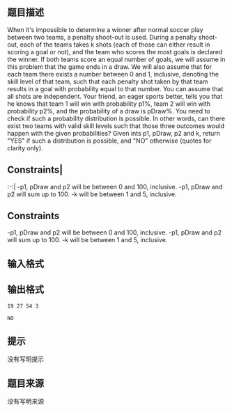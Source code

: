 


## 题目描述
When it's impossible to determine a winner after normal soccer play between two teams, a penalty shoot-out is used. During a penalty shoot-out, each of the teams takes k shots (each of those can either result in scoring a goal or not), and the team who scores the most goals is declared the winner. If both teams score an equal number of goals, we will assume in this problem that the game ends in a draw.
We will also assume that for each team there exists a number between 0 and 1, inclusive, denoting the skill level of that team, such that each penalty shot taken by that team results in a goal with probability equal to that number. You can assume that all shots are independent.
Your friend, an eager sports better, tells you that he knows that team 1 will win with probability p1%, team 2 will win with probability p2%, and the probability of a draw is pDraw%. You need to check if such a probability distribution is possible. In other words, can there exist two teams with valid skill levels such that those three outcomes would happen with the given probabilities?
Given ints p1, pDraw, p2 and k, return "YES" if such a distribution is possible, and "NO" otherwise (quotes for clarity only).
## Constraints|
:-:|
-p1, pDraw and p2 will be between 0 and 100, inclusive.
-p1, pDraw and p2 will sum up to 100.
-k will be between 1 and 5, inclusive.
## Constraints
-p1, pDraw and p2 will be between 0 and 100, inclusive.
-p1, pDraw and p2 will sum up to 100.
-k will be between 1 and 5, inclusive.
## 输入格式
## 输出格式

```input1
19 27 54 3 

```
```output1
NO
```

## 提示
没有写明提示
## 题目来源
没有写明来源


